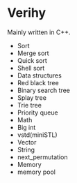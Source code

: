 Verihy
======

Mainly written in C++.

+ Sort
 + Merge sort
 + Quick sort
 + Shell sort
+ Data structures
 + Red black tree
 + Binary search tree
 + Splay tree
 + Trie tree
 + Priority queue
+ Math
 + Big int
+ vstd(miniSTL)
 + Vector
 + String
 + next\_permutation
+ Memory
 + memory pool
